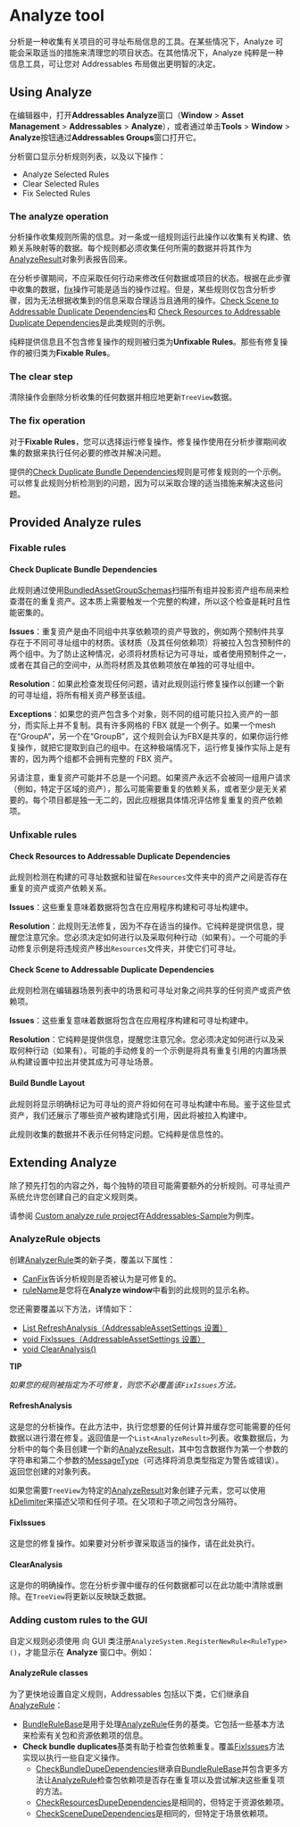 # Analyze tool

分析是一种收集有关项目的可寻址布局信息的工具。在某些情况下，Analyze 可能会采取适当的措施来清理您的项目状态。在其他情况下，Analyze 纯粹是一种信息工具，可让您对 Addressables 布局做出更明智的决定。

## Using Analyze

在编辑器中，打开**Addressables Analyze**窗口（**Window** > **Asset Management** > **Addressables** > **Analyze**），或者通过单击**Tools** > **Window** > **Analyze**按钮通过**Addressables Groups**窗口打开它。

分析窗口显示分析规则列表，以及以下操作：

- Analyze Selected Rules
- Clear Selected Rules
- Fix Selected Rules

### The analyze operation

分析操作收集规则所需的信息。对一条或一组规则运行此操作以收集有关构建、依赖关系映射等的数据。每个规则都必须收集任何所需的数据并将其作为[AnalyzeResult](https://docs.unity3d.com/Packages/com.unity.addressables@1.19/api/UnityEditor.AddressableAssets.Build.AnalyzeRules.AnalyzeRule.AnalyzeResult.html)对象列表报告回来。

在分析步骤期间，不应采取任何行动来修改任何数据或项目的状态。根据在此步骤中收集的数据，[fix](https://docs.unity3d.com/Packages/com.unity.addressables@1.19/manual/AnalyzeTool.html#the-fix-operation)操作可能是适当的操作过程。但是，某些规则仅包含分析步骤，因为无法根据收集到的信息采取合理适当且通用的操作。[Check Scene to Addressable Duplicate Dependencies](https://docs.unity3d.com/Packages/com.unity.addressables@1.19/manual/AnalyzeTool.html#check-scene-to-addressable-duplicate-dependencies)和 [Check Resources to Addressable Duplicate Dependencies](https://docs.unity3d.com/Packages/com.unity.addressables@1.19/manual/AnalyzeTool.html#check-resources-to-addressable-duplicate-dependencies)是此类规则的示例。

纯粹提供信息且不包含修复操作的规则被归类为**Unfixable Rules**。那些有修复操作的被归类为**Fixable Rules**。

### The clear step

清除操作会删除分析收集的任何数据并相应地更新`TreeView`数据。

### The fix operation

对于**Fixable Rules**，您可以选择运行修复操作。修复操作使用在分析步骤期间收集的数据来执行任何必要的修改并解决问题。

提供的[Check Duplicate Bundle Dependencies](https://docs.unity3d.com/Packages/com.unity.addressables@1.19/manual/AnalyzeTool.html#check-duplicate-bundle-dependencies)规则是可修复规则的一个示例。可以修复此规则分析检测到的问题，因为可以采取合理的适当措施来解决这些问题。

## Provided Analyze rules

### Fixable rules

#### Check Duplicate Bundle Dependencies

此规则通过使用[BundledAssetGroupSchemas](https://docs.unity3d.com/Packages/com.unity.addressables@1.19/api/UnityEditor.AddressableAssets.Settings.GroupSchemas.BundledAssetGroupSchema.html)扫描所有组并投影资产组布局来检查潜在的重复资产。这本质上需要触发一个完整的构建，所以这个检查是耗时且性能密集的。

**Issues**：重复资产是由不同组中共享依赖项的资产导致的，例如两个预制件共享存在于不同可寻址组中的材质。该材质（及其任何依赖项）将被拉入包含预制件的两个组中。为了防止这种情况，必须将材质标记为可寻址，或者使用预制件之一，或者在其自己的空间中，从而将材质及其依赖项放在单独的可寻址组中。

**Resolution**：如果此检查发现任何问题，请对此规则运行修复操作以创建一个新的可寻址组，将所有相关资产移至该组。

**Exceptions**：如果您的资产包含多个对象，则不同的组可能只拉入资产的一部分，而实际上并不复制。具有许多网格的 FBX 就是一个例子。如果一个mesh在“GroupA”，另一个在“GroupB”，这个规则会认为FBX是共享的，如果你运行修复操作，就把它提取到自己的组中。在这种极端情况下，运行修复操作实际上是有害的，因为两个组都不会拥有完整的 FBX 资产。

另请注意，重复资产可能并不总是一个问题。如果资产永远不会被同一组用户请求（例如，特定于区域的资产），那么可能需要重复的依赖关系，或者至少是无关紧要的。每个项目都是独一无二的，因此应根据具体情况评估修复重复的资产依赖项。

### Unfixable rules

#### Check Resources to Addressable Duplicate Dependencies

此规则检测在构建的可寻址数据和驻留在`Resources`文件夹中的资产之间是否存在重复的资产或资产依赖关系。

**Issues**：这些重复意味着数据将包含在应用程序构建和可寻址构建中。

**Resolution**：此规则无法修复，因为不存在适当的操作。它纯粹是提供信息，提醒您注意冗余。您必须决定如何进行以及采取何种行动（如果有）。一个可能的手动修复示例是将违规资产移出`Resources`文件夹，并使它们可寻址。

#### Check Scene to Addressable Duplicate Dependencies

此规则检测在编辑器场景列表中的场景和可寻址对象之间共享的任何资产或资产依赖项。

**Issues**：这些重复意味着数据将包含在应用程序构建和可寻址构建中。

**Resolution**：它纯粹是提供信息，提醒您注意冗余。您必须决定如何进行以及采取何种行动（如果有）。可能的手动修复的一个示例是将具有重复引用的内置场景从构建设置中拉出并使其成为可寻址场景。

#### Build Bundle Layout

此规则将显示明确标记为可寻址的资产将如何在可寻址构建中布局。鉴于这些显式资产，我们还展示了哪些资产被构建隐式引用，因此将被拉入构建中。

此规则收集的数据并不表示任何特定问题。它纯粹是信息性的。

## Extending Analyze

除了预先打包的内容之外，每个独特的项目可能需要额外的分析规则。可寻址资产系统允许您创建自己的自定义规则类。

请参阅 [Custom analyze rule project](https://github.com/Unity-Technologies/Addressables-Sample/tree/master/Advanced/CustomAnalyzeRule)在[Addressables-Sample](https://github.com/Unity-Technologies/Addressables-Sample)为例库。

### AnalyzeRule objects

创建[AnalyzerRule](https://docs.unity3d.com/Packages/com.unity.addressables@1.19/api/UnityEditor.AddressableAssets.Build.AnalyzeRules.AnalyzeRule.html)类的新子类，覆盖以下属性：

- [CanFix](https://docs.unity3d.com/Packages/com.unity.addressables@1.19/api/UnityEditor.AddressableAssets.Build.AnalyzeRules.AnalyzeRule.CanFix.html#UnityEditor_AddressableAssets_Build_AnalyzeRules_AnalyzeRule_CanFix)告诉分析规则是否被认为是可修复的。
- [ruleName](https://docs.unity3d.com/Packages/com.unity.addressables@1.19/api/UnityEditor.AddressableAssets.Build.AnalyzeRules.AnalyzeRule.ruleName.html#UnityEditor_AddressableAssets_Build_AnalyzeRules_AnalyzeRule_ruleName)是您将在**Analyze window**中看到的此规则的显示名称。

您还需要覆盖以下方法，详情如下：

- [List RefreshAnalysis（AddressableAssetSettings 设置）](https://docs.unity3d.com/Packages/com.unity.addressables@1.19/api/UnityEditor.AddressableAssets.Build.AnalyzeRules.AnalyzeRule.RefreshAnalysis.html)
- [void FixIssues（AddressableAssetSettings 设置）](https://docs.unity3d.com/Packages/com.unity.addressables@1.19/api/UnityEditor.AddressableAssets.Build.AnalyzeRules.AnalyzeRule.FixIssues.html)
- [void ClearAnalysis()](https://docs.unity3d.com/Packages/com.unity.addressables@1.19/api/UnityEditor.AddressableAssets.Build.AnalyzeRules.AnalyzeRule.ClearAnalysis.html#UnityEditor_AddressableAssets_Build_AnalyzeRules_AnalyzeRule_ClearAnalysis)

**TIP**

*如果您的规则被指定为不可修复，则您不必覆盖该`FixIssues`方法。*

#### RefreshAnalysis

这是您的分析操作。在此方法中，执行您想要的任何计算并缓存您可能需要的任何数据以进行潜在修复。返回值是一个`List<AnalyzeResult>`列表。收集数据后，为分析中的每个条目创建一个新的[AnalyzeResult](https://docs.unity3d.com/Packages/com.unity.addressables@1.19/api/UnityEditor.AddressableAssets.Build.AnalyzeRules.AnalyzeRule.AnalyzeResult.html)，其中包含数据作为第一个参数的字符串和第二个参数的[MessageType](https://docs.unity3d.com/Packages/com.unity.addressables@1.19/api/UnityEditor.AddressableAssets.Build.AnalyzeRules.AnalyzeRule.AnalyzeResult.severity.html#UnityEditor_AddressableAssets_Build_AnalyzeRules_AnalyzeRule_AnalyzeResult_severity)（可选择将消息类型指定为警告或错误）。返回您创建的对象列表。

如果您需要`TreeView`为特定的[AnalyzeResult](https://docs.unity3d.com/Packages/com.unity.addressables@1.19/api/UnityEditor.AddressableAssets.Build.AnalyzeRules.AnalyzeRule.AnalyzeResult.html)对象创建子元素，您可以使用[kDelimiter](https://docs.unity3d.com/Packages/com.unity.addressables@1.19/api/UnityEditor.AddressableAssets.Build.AnalyzeRules.AnalyzeRule.kDelimiter.html)来描述父项和任何子项。在父项和子项之间包含分隔符。

#### FixIssues

这是您的修复操作。如果要对分析步骤采取适当的操作，请在此处执行。

#### ClearAnalysis

这是你的明确操作。您在分析步骤中缓存的任何数据都可以在此功能中清除或删除。在`TreeView`将更新以反映缺乏数据。

### Adding custom rules to the GUI

自定义规则必须使用 向 GUI 类注册`AnalyzeSystem.RegisterNewRule<RuleType>()`，才能显示在 **Analyze** 窗口中。例如：

#### AnalyzeRule classes

为了更快地设置自定义规则，Addressables 包括以下类，它们继承自[AnalyzeRule](https://docs.unity3d.com/Packages/com.unity.addressables@1.19/api/UnityEditor.AddressableAssets.Build.AnalyzeRules.AnalyzeRule.html)：

- [BundleRuleBase](https://docs.unity3d.com/Packages/com.unity.addressables@1.19/api/UnityEditor.AddressableAssets.Build.AnalyzeRules.BundleRuleBase.html)是用于处理[AnalyzeRule](https://docs.unity3d.com/Packages/com.unity.addressables@1.19/api/UnityEditor.AddressableAssets.Build.AnalyzeRules.AnalyzeRule.html)任务的基类。它包括一些基本方法来检索有关包和资源依赖项的信息。
- **Check bundle duplicates**基类有助于检查包依赖重复。覆盖[FixIssues](https://docs.unity3d.com/Packages/com.unity.addressables@1.19/api/UnityEditor.AddressableAssets.Build.AnalyzeRules.CheckBundleDupeDependencies.FixIssues.html)方法实现以执行一些自定义操作。
  - [CheckBundleDupeDependencies](https://docs.unity3d.com/Packages/com.unity.addressables@1.19/api/UnityEditor.AddressableAssets.Build.AnalyzeRules.CheckBundleDupeDependencies.html)继承自[BundleRuleBase](https://docs.unity3d.com/Packages/com.unity.addressables@1.19/api/UnityEditor.AddressableAssets.Build.AnalyzeRules.BundleRuleBase.html)并包含更多方法让[AnalyzeRule](https://docs.unity3d.com/Packages/com.unity.addressables@1.19/api/UnityEditor.AddressableAssets.Build.AnalyzeRules.AnalyzeRule.html)检查包依赖项是否存在重复项以及尝试解决这些重复项的方法。
  - [CheckResourcesDupeDependencies](https://docs.unity3d.com/Packages/com.unity.addressables@1.19/api/UnityEditor.AddressableAssets.Build.AnalyzeRules.CheckResourcesDupeDependencies.html)是相同的，但特定于资源依赖项。
  - [CheckSceneDupeDependencies](https://docs.unity3d.com/Packages/com.unity.addressables@1.19/api/UnityEditor.AddressableAssets.Build.AnalyzeRules.CheckSceneDupeDependencies.html)是相同的，但特定于场景依赖项。

